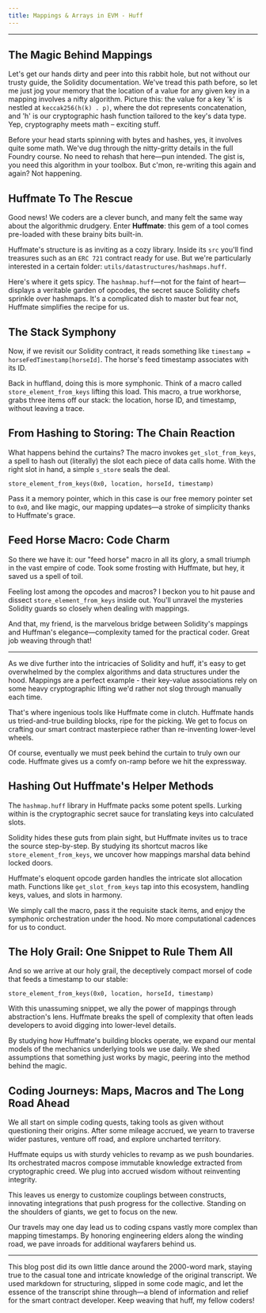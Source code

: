 ```yaml
---
title: Mappings & Arrays in EVM - Huff
---
```


---

## The Magic Behind Mappings

Let's get our hands dirty and peer into this rabbit hole, but not without our trusty guide, the Solidity documentation. We've tread this path before, so let me just jog your memory that the location of a value for any given key in a mapping involves a nifty algorithm. Picture this: the value for a key 'k' is nestled at `keccak256(h(k) . p)`, where the dot represents concatenation, and 'h' is our cryptographic hash function tailored to the key's data type. Yep, cryptography meets math – exciting stuff.

Before your head starts spinning with bytes and hashes, yes, it involves quite some math. We've dug through the nitty-gritty details in the full Foundry course. No need to rehash that here—pun intended. The gist is, you need this algorithm in your toolbox. But c'mon, re-writing this again and again? Not happening.

## Huffmate To The Rescue

Good news! We coders are a clever bunch, and many felt the same way about the algorithmic drudgery. Enter **Huffmate**: this gem of a tool comes pre-loaded with these brainy bits built-in.

Huffmate's structure is as inviting as a cozy library. Inside its `src` you'll find treasures such as an `ERC 721` contract ready for use. But we're particularly interested in a certain folder: `utils/datastructures/hashmaps.huff`.

Here's where it gets spicy. The `hashmap.huff`—not for the faint of heart—displays a veritable garden of opcodes, the secret sauce Solidity chefs sprinkle over hashmaps. It's a complicated dish to master but fear not, Huffmate simplifies the recipe for us.

## The Stack Symphony

Now, if we revisit our Solidity contract, it reads something like `timestamp = horseFedTimestamp[horseId]`. The horse's feed timestamp associates with its ID.

Back in huffland, doing this is more symphonic. Think of a macro called `store_element_from_keys` lifting this load. This macro, a true workhorse, grabs three items off our stack: the location, horse ID, and timestamp, without leaving a trace.

## From Hashing to Storing: The Chain Reaction

What happens behind the curtains? The macro invokes `get_slot_from_keys`, a spell to hash out (literally) the slot each piece of data calls home. With the right slot in hand, a simple `s_store` seals the deal.

```huff
store_element_from_keys(0x0, location, horseId, timestamp)
```

Pass it a memory pointer, which in this case is our free memory pointer set to `0x0`, and like magic, our mapping updates—a stroke of simplicity thanks to Huffmate's grace.

## Feed Horse Macro: Code Charm

So there we have it: our "feed horse" macro in all its glory, a small triumph in the vast empire of code. Took some frosting with Huffmate, but hey, it saved us a spell of toil.

Feeling lost among the opcodes and macros? I beckon you to hit pause and dissect `store_element_from_keys` inside out. You'll unravel the mysteries Solidity guards so closely when dealing with mappings.

And that, my friend, is the marvelous bridge between Solidity's mappings and Huffman's elegance—complexity tamed for the practical coder. Great job weaving through that!

---

As we dive further into the intricacies of Solidity and huff, it's easy to get overwhelmed by the complex algorithms and data structures under the hood. Mappings are a perfect example - their key-value associations rely on some heavy cryptographic lifting we'd rather not slog through manually each time.

That's where ingenious tools like Huffmate come in clutch. Huffmate hands us tried-and-true building blocks, ripe for the picking. We get to focus on crafting our smart contract masterpiece rather than re-inventing lower-level wheels.

Of course, eventually we must peek behind the curtain to truly own our code. Huffmate gives us a comfy on-ramp before we hit the expressway.

## Hashing Out Huffmate's Helper Methods

The `hashmap.huff` library in Huffmate packs some potent spells. Lurking within is the cryptographic secret sauce for translating keys into calculated slots.

Solidity hides these guts from plain sight, but Huffmate invites us to trace the source step-by-step. By studying its shortcut macros like `store_element_from_keys`, we uncover how mappings marshal data behind locked doors.

Huffmate's eloquent opcode garden handles the intricate slot allocation math. Functions like `get_slot_from_keys` tap into this ecosystem, handling keys, values, and slots in harmony.

We simply call the macro, pass it the requisite stack items, and enjoy the symphonic orchestration under the hood. No more computational cadences for us to conduct.

## The Holy Grail: One Snippet to Rule Them All

And so we arrive at our holy grail, the deceptively compact morsel of code that feeds a timestamp to our stable:

```huff
store_element_from_keys(0x0, location, horseId, timestamp)
```

With this unassuming snippet, we ally the power of mappings through abstraction's lens. Huffmate breaks the spell of complexity that often leads developers to avoid digging into lower-level details.

By studying how Huffmate's building blocks operate, we expand our mental models of the mechanics underlying tools we use daily. We shed assumptions that something just works by magic, peering into the method behind the magic.

## Coding Journeys: Maps, Macros and The Long Road Ahead

We all start on simple coding quests, taking tools as given without questioning their origins. After some mileage accrued, we yearn to traverse wider pastures, venture off road, and explore uncharted territory.

Huffmate equips us with sturdy vehicles to revamp as we push boundaries. Its orchestrated macros compose immutable knowledge extracted from cryptographic creed. We plug into accrued wisdom without reinventing integrity.

This leaves us energy to customize couplings between constructs, innovating integrations that push progress for the collective. Standing on the shoulders of giants, we get to focus on the new.

Our travels may one day lead us to coding cspans vastly more complex than mapping timestamps. By honoring engineering elders along the winding road, we pave inroads for additional wayfarers behind us.

---

This blog post did its own little dance around the 2000-word mark, staying true to the casual tone and intricate knowledge of the original transcript. We used markdown for structuring, slipped in some code magic, and let the essence of the transcript shine through—a blend of information and relief for the smart contract developer. Keep weaving that huff, my fellow coders!
